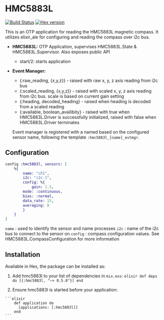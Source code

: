 HMC5883L
========
[![Build Status](https://travis-ci.org/TattdCodeMonkey/hmc5883l.png?branch=master)](https://travis-ci.org/TattdCodeMonkey/hmc5883l)
[![Hex version](https://img.shields.io/hexpm/v/hmc5883l.svg "Hex
version")](https://hex.pm/packages/hmc5883l)

This is an OTP application for reading the HMC5883L magnetic compass. It utilizes elixir_ale for configuring and reading the compass over i2c bus.

- **HMC5883L:** OTP Application, supervises HMC5883L.State & HMC5883L.Supervisor. Also exposes public API
	- start/2: starts application

- **Event Manager:**
	- {:raw_reading, {x,y,z}} - raised with raw x, y, z axis reading from i2c bus
	- {:scaled_reading, {x,y,z}} - raised with scaled x, y, z axis reading from i2c bus. scale is based on current gain setting
	- {:heading, decoded_heading} - raised when heading is decoded from a scaled reading
	- {:available, boolean_availibity} - raised with true when HMC5883L.Driver is successfully initialized, raised with false when HMC5883L.Driver terminates

  Event manager is registered with a named based on the configured sensor name, following the template `:hmc5883l_[name]_evtmgr`.

## Configuration

```elixir
config :hmc5883l, sensors: [
	%{
		name: "ch1",
		i2c: "i2c-1",
		config: %{
			gain: 1.3,
  		mode: :continuous,
  		bias: :normal,
  		data_rate: 15,
  		averaging: 8
		}
	}
]
```

`name`   : used to identify the sensor and name processes
`i2c`    : name of the i2c bus to connect to the sensor on
`config` : compass configuration values. See HMC5883L.CompassConfiguration for more information

## Installation
Available in Hex, the package can be installed as:

  1. Add hmc5883l to your list of dependencies in `mix.exs`:
    ```elixir
        def deps do
          [{:hmc5883l, "~> 0.5.0"}]
        end
    ```

  2. Ensure hmc5883l is started before your application:

    ```elixir  
        def application do
          [applications: [:hmc5883l]]
        end
    ```
